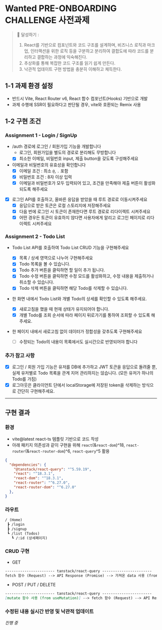 # Wanted PRE-ONBOARDING CHALLENGE 사전과제

> 🤞 달성하기 : 
> 1. React를 기반으로 컴포넌트와 코드 구조를 설계하며, 비즈니스 로직과 마크업, 인터랙션을 위한 로직 등을 구분하고 분리하여 결합도에 따라 코드를 분리하고 결합하는 과정에 익숙해진다.
> 2. 추상화를 통해 복잡한 코드 구조를 읽기 쉽게 만든다.
> 3. 낙관적 업데이트 구현 방법을 충분히 이해하고 체득한다.

## 1-1 과제 환경 설정

- 반드시 Vite, React Router v6, React 함수 컴포넌트(Hooks) 기반으로 개발
- 과제 수행에 SSR이 필요하다고 판단될 경우, vite와 호환되는 Remix 사용

## 1-2 구현 조건

### Assignment 1 - Login / SignUp

- /auth 경로에 로그인 / 회원가입 기능을 개발합니다
  - 로그인, 회원가입을 별도의 경로로 분리해도 무방합니다
  - [x] 최소한 이메일, 비밀번호 input, 제출 button을 갖도록 구성해주세요
- 이메일과 비밀번호의 유효성을 확인합니다
  - [x] 이메일 조건 : 최소 `@`, `.` 포함
  - [x] 비밀번호 조건 : 8자 이상 입력
  - [x] 이메일과 비밀번호가 모두 입력되어 있고, 조건을 만족해야 제출 버튼이 활성화 되도록 해주세요
- [x] 로그인 API를 호출하고, 올바른 응답을 받았을 때 루트 경로로 이동시켜주세요
  - [x] 응답으로 받은 토큰은 로컬 스토리지에 저장해주세요
  - [x] 다음 번에 로그인 시 토큰이 존재한다면 루트 경로로 리다이렉트 시켜주세요
  - [x] 어떤 경우든 토큰이 유효하지 않다면 사용자에게 알리고 로그인 페이지로 리다이렉트 시켜주세요

### Assignment 2 - Todo List

- Todo List API를 호출하여 Todo List CRUD 기능을 구현해주세요
  - [x] 목록 / 상세 영역으로 나누어 구현해주세요
  - [x] Todo 목록을 볼 수 있습니다.
  - [x] Todo 추가 버튼을 클릭하면 할 일이 추가 됩니다.
  - [x] Todo 수정 버튼을 클릭하면 수정 모드를 활성화하고, 수정 내용을 제출하거나 취소할 수 있습니다.
  - [x] Todo 삭제 버튼을 클릭하면 해당 Todo를 삭제할 수 있습니다.
- 한 화면 내에서 Todo List와 개별 Todo의 상세를 확인할 수 있도록 해주세요.
  - [x] 새로고침을 했을 때 현재 상태가 유지되어야 합니다.
  - [x] 개별 Todo를 조회 순서에 따라 페이지 뒤로가기를 통하여 조회할 수 있도록 해주세요.
- 한 페이지 내에서 새로고침 없이 데이터가 정합성을 갖추도록 구현해주세요

  - [ ] 수정되는 Todo의 내용이 목록에서도 실시간으로 반영되어야 합니다

### 추가 참고 사항

- [x] 로그인 / 회원 가입 기능은 유저를 DB에 추가하고 JWT 토큰을 응답으로 돌려줄 뿐, 실제 유저별로 Todo 목록을 관계 지어 관리하지는 않습니다. (모든 유저가 하나의 Todo를 가짐)
- [x] 로그아웃은 클라이언트 단에서 localStorage에 저장된 token을 삭제하는 방식으로 간단히 구현해주세요.

---

## 구현 결과

### 환경

- vite@latest react-ts 템플릿 기반으로 코드 작성
- 아래 패키지 의존성과 같이 구현을 위해 `react`(&`react-dom`)^18, `react-router`(&`react-router-dom`)^6, `react-query`^5 활용

```json
{
  "dependencies": {
    "@tanstack/react-query": "^5.59.19",
    "react": "^18.3.1",
    "react-dom": "^18.3.1",
    "react-router": "^6.27.0",
    "react-router-dom": "^6.27.0"
  },
}
```

### 라우트

```md
/ (Home)
 ┣ /login
 ┣ /signup
 ┗ /list (Todos)
   ┗ /:id (상세페이지)
```

### CRUD 구현

- GET

```md
----------------------- tanstack/react-query -----------------------
fetch 함수 (Request) --> API Response (Promise) --> 가져온 data 사용 (from useQuery)
```

- POST / PUT / DELETE

```md
----------------------- tanstack/react-query -----------------------
[mutate 함수 사용 (from useMutation)] --> fetch 함수 (Request) --> API Response (Promise)
```

### 수정된 내용 실시간 반영 및 낙관적 업데이트

_진행 중_

